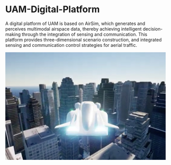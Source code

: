 # UAM-Digital-Platform
A digital platform of UAM is based on AirSim, which generates and perceives multimodal airspace data, thereby achieving intelligent decision-making through the integration of sensing and communication. This platform provides three-dimensional scenario construction, and integrated sensing and communication control strategies for aerial traffic.

![Image text](https://github.com/shazifan/UAM-Digital-Platform/blob/main/platform1.jpg)
